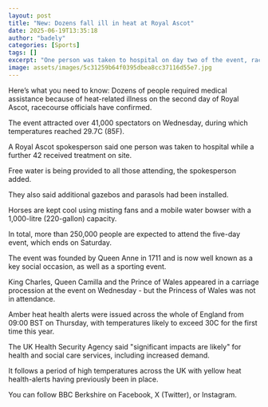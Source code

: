 ```yaml
---
layout: post
title: "New: Dozens fall ill in heat at Royal Ascot"
date: 2025-06-19T13:35:18
author: "badely"
categories: [Sports]
tags: []
excerpt: "One person was taken to hospital on day two of the event, racecourse officials confirm."
image: assets/images/5c31259b64f0395dbea8cc37116d55e7.jpg
---
```


Here’s what you need to know: Dozens of people required medical assistance because of heat-related illness on the second day of Royal Ascot, racecourse officials have confirmed. 

The event attracted over 41,000 spectators on Wednesday, during which temperatures reached 29.7C (85F). 

A Royal Ascot spokesperson said one person was taken to hospital while a further 42 received treatment on site. 

Free water is being provided to all those attending, the spokesperson added. 

They also said additional gazebos and parasols had been installed.

Horses are kept cool using misting fans and a mobile water bowser with a 1,000-litre (220-gallon) capacity.

In total, more than 250,000 people are expected to attend the five-day event, which ends on Saturday. 

The event was founded by Queen Anne in 1711 and is now well known as a key social occasion, as well as a sporting event.

King Charles, Queen Camilla and the Prince of Wales appeared in a carriage procession at the event on Wednesday - but the Princess of Wales was not in attendance. 

Amber heat health alerts were issued across the whole of England from 09:00 BST on Thursday, with temperatures likely to exceed 30C for the first time this year.

The UK Health Security Agency said "significant impacts are likely" for health and social care services, including increased demand.

It follows a period of high temperatures across the UK with yellow heat health-alerts having previously been in place.

You can follow BBC Berkshire on Facebook, X (Twitter), or Instagram. 

